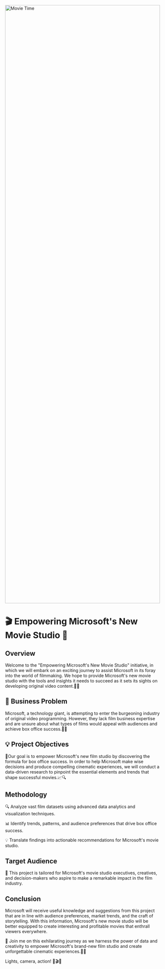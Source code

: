 <div style="width: 100%; height: 50%;">
  <img src="https://github.com/Amell88/Microsoft-Movies/assets/121213708/2594a725-4e84-4928-a532-2dd26c6ebe9a" alt="Movie Time" style="width: 100%; height: 100%;">
</div>

# 🎬 Empowering Microsoft's New Movie Studio 🌟

## Overview

Welcome to the "Empowering Microsoft's New Movie Studio" initiative, in which we will embark on an exciting journey to assist Microsoft in its foray into the world of filmmaking. We hope to provide Microsoft's new movie studio with the tools and insights it needs to succeed as it sets its sights on developing original video content.🎥🎉

## 🎯 Business Problem

Microsoft, a technology giant, is attempting to enter the burgeoning industry of original video programming. However, they lack film business expertise and are unsure about what types of films would appeal with audiences and achieve box office success.🤔💼


## 💡 Project Objectives

🎯Our goal is to empower Microsoft's new film studio by discovering the formula for box office success. In order to help Microsoft make wise decisions and produce compelling cinematic experiences, we will conduct a data-driven research to pinpoint the essential elements and trends that shape successful movies.📈🔍

## Methodology

🔍 Analyze vast film datasets using advanced data analytics and visualization techniques.

📊 Identify trends, patterns, and audience preferences that drive box office success.

💡 Translate findings into actionable recommendations for Microsoft's movie studio.

## Target Audience

🎉 This project is tailored for Microsoft's movie studio executives, creatives, and decision-makers who aspire to make a remarkable impact in the film industry.

## Conclusion
Microsoft will receive useful knowledge and suggestions from this project that are in line with audience preferences, market trends, and the craft of storytelling. With this information, Microsoft's new movie studio will be better equipped to create interesting and profitable movies that enthrall viewers everywhere.


🚀 Join me on this exhilarating journey as we harness the power of data and creativity to  empower Microsoft's brand-new film studio and create unforgettable cinematic experiences.🎥🚀

Lights, camera, action! 🌟🎬🎥


